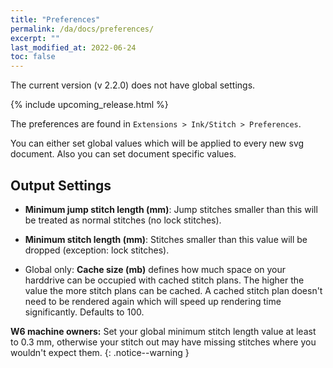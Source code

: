 ```yaml
---
title: "Preferences"
permalink: /da/docs/preferences/
excerpt: ""
last_modified_at: 2022-06-24
toc: false
---
```

The current version (v 2.2.0) does not have global settings.

{% include upcoming_release.html %}

The preferences are found in `Extensions > Ink/Stitch > Preferences`.

You can either set global values which will be applied to every new svg document. Also you can set document specific values.

## Output Settings

* **Minimum jump stitch length (mm)**: Jump stitches smaller than this will be treated as normal stitches (no lock stitches).
* **Minimum stitch length (mm)**: Stitches smaller than this value will be dropped (exception: lock stitches).

* Global only: **Cache size (mb)** defines how much space on your harddrive can be occupied with cached stitch plans. The higher the value the more stitch plans can be cached. A cached stitch plan doesn't need to be rendered again which will speed up rendering time significantly. Defaults to 100.

**W6 machine owners:** Set your global minimum stitch length value at least to 0.3 mm, otherwise your stitch out may have missing stitches where you wouldn't expect them.
{: .notice--warning }
